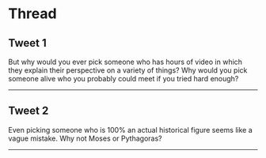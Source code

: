 # Thread

## Tweet 1

But why would you ever pick someone who has hours of video in which they explain their perspective on a variety of things? Why would you pick someone alive who you probably could meet if you tried hard enough?

---

## Tweet 2

Even picking someone who is 100% an actual historical figure seems like a vague mistake. Why not Moses or Pythagoras?

---

